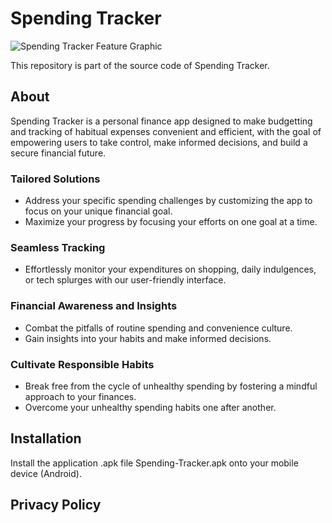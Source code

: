 # Spending Tracker
![Spending Tracker Feature Graphic](https://github.com/Jen999/spending-tracker/assets/82018183/26fd2f4f-249c-4fcc-9fd0-69ae7e65b0ce)

This repository is part of the source code of Spending Tracker.

## About
Spending Tracker is a personal finance app designed to make budgetting and tracking of habitual expenses convenient and efficient, with the goal of empowering users to take control, make informed decisions, and build a secure financial future.
### Tailored Solutions
+ Address your specific spending challenges by customizing the app to focus on your unique financial goal.
+ Maximize your progress by focusing your efforts on one goal at a time. 
### Seamless Tracking
+ Effortlessly monitor your expenditures on shopping, daily indulgences, or tech splurges with our user-friendly interface.
### Financial Awareness and Insights
+ Combat the pitfalls of routine spending and convenience culture.
+ Gain insights into your habits and make informed decisions.
### Cultivate Responsible Habits
+ Break free from the cycle of unhealthy spending by fostering a mindful approach to your finances.
+ Overcome your unhealthy spending habits one after another.

## Installation
Install the application .apk file Spending-Tracker.apk onto your mobile device (Android).

## Privacy Policy

